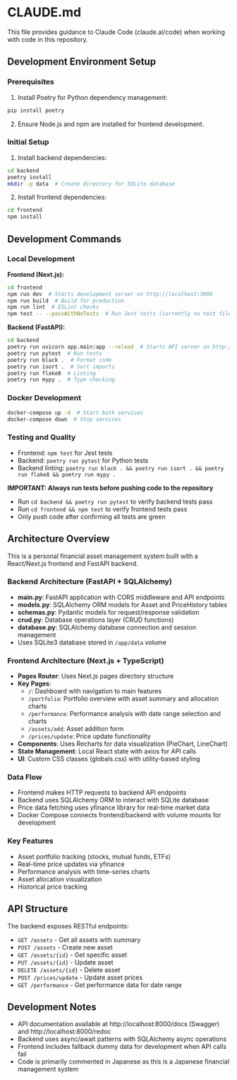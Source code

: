 # CLAUDE.md

This file provides guidance to Claude Code (claude.ai/code) when working with code in this repository.

## Development Environment Setup

### Prerequisites
1. Install Poetry for Python dependency management:
```bash
pip install poetry
```

2. Ensure Node.js and npm are installed for frontend development.

### Initial Setup
1. Install backend dependencies:
```bash
cd backend
poetry install
mkdir -p data  # Create directory for SQLite database
```

2. Install frontend dependencies:
```bash
cd frontend
npm install
```

## Development Commands

### Local Development
**Frontend (Next.js):**
```bash
cd frontend
npm run dev  # Starts development server on http://localhost:3000
npm run build  # Build for production
npm run lint  # ESLint checks
npm test -- --passWithNoTests  # Run Jest tests (currently no test files)
```

**Backend (FastAPI):**
```bash
cd backend
poetry run uvicorn app.main:app --reload  # Starts API server on http://localhost:8000
poetry run pytest  # Run tests
poetry run black .  # Format code
poetry run isort .  # Sort imports
poetry run flake8  # Linting
poetry run mypy .  # Type checking
```

### Docker Development
```bash
docker-compose up -d  # Start both services
docker-compose down  # Stop services
```

### Testing and Quality
- Frontend: `npm test` for Jest tests
- Backend: `poetry run pytest` for Python tests
- Backend linting: `poetry run black . && poetry run isort . && poetry run flake8 && poetry run mypy .`

**IMPORTANT: Always run tests before pushing code to the repository**
- Run `cd backend && poetry run pytest` to verify backend tests pass
- Run `cd frontend && npm test` to verify frontend tests pass
- Only push code after confirming all tests are green

## Architecture Overview

This is a personal financial asset management system built with a React/Next.js frontend and FastAPI backend.

### Backend Architecture (FastAPI + SQLAlchemy)
- **main.py**: FastAPI application with CORS middleware and API endpoints
- **models.py**: SQLAlchemy ORM models for Asset and PriceHistory tables
- **schemas.py**: Pydantic models for request/response validation
- **crud.py**: Database operations layer (CRUD functions)
- **database.py**: SQLAlchemy database connection and session management
- Uses SQLite3 database stored in `/app/data` volume

### Frontend Architecture (Next.js + TypeScript)
- **Pages Router**: Uses Next.js pages directory structure
- **Key Pages**:
  - `/`: Dashboard with navigation to main features
  - `/portfolio`: Portfolio overview with asset summary and allocation charts
  - `/performance`: Performance analysis with date range selection and charts
  - `/assets/add`: Asset addition form
  - `/prices/update`: Price update functionality
- **Components**: Uses Recharts for data visualization (PieChart, LineChart)
- **State Management**: Local React state with axios for API calls
- **UI**: Custom CSS classes (globals.css) with utility-based styling

### Data Flow
- Frontend makes HTTP requests to backend API endpoints
- Backend uses SQLAlchemy ORM to interact with SQLite database
- Price data fetching uses yfinance library for real-time market data
- Docker Compose connects frontend/backend with volume mounts for development

### Key Features
- Asset portfolio tracking (stocks, mutual funds, ETFs)
- Real-time price updates via yfinance
- Performance analysis with time-series charts
- Asset allocation visualization
- Historical price tracking

## API Structure

The backend exposes RESTful endpoints:
- `GET /assets` - Get all assets with summary
- `POST /assets` - Create new asset
- `GET /assets/{id}` - Get specific asset
- `PUT /assets/{id}` - Update asset
- `DELETE /assets/{id}` - Delete asset
- `POST /prices/update` - Update asset prices
- `GET /performance` - Get performance data for date range

## Development Notes

- API documentation available at http://localhost:8000/docs (Swagger) and http://localhost:8000/redoc
- Backend uses async/await patterns with SQLAlchemy async operations
- Frontend includes fallback dummy data for development when API calls fail
- Code is primarily commented in Japanese as this is a Japanese financial management system